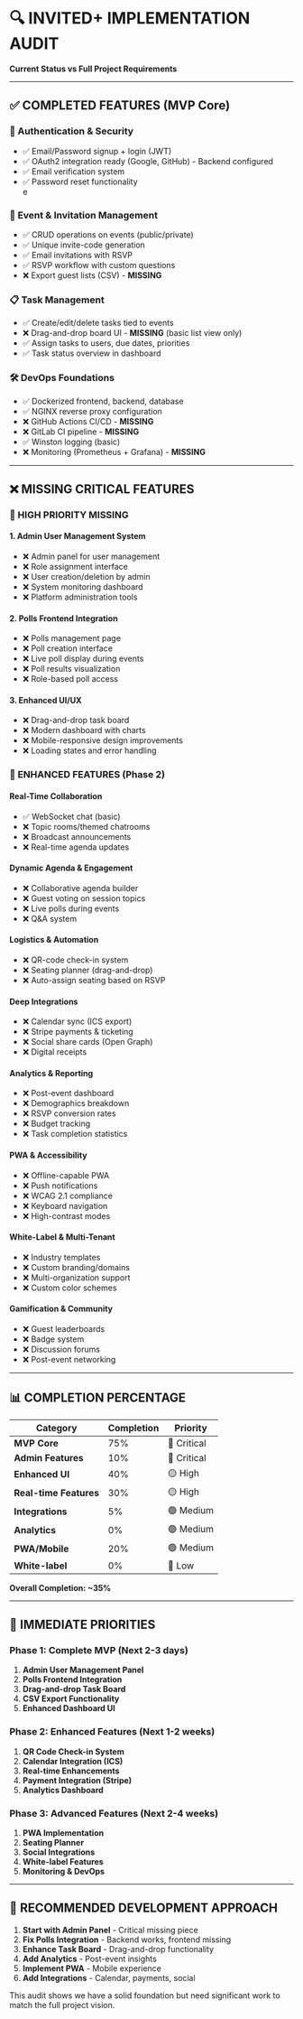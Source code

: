 # 🔍 INVITED+ IMPLEMENTATION AUDIT
**Current Status vs Full Project Requirements**

---

## ✅ COMPLETED FEATURES (MVP Core)

### 🔐 Authentication & Security
- ✅ Email/Password signup + login (JWT)
- ✅ OAuth2 integration ready (Google, GitHub) - Backend configured
- ✅ Email verification system
- ✅ Password reset functionality  
e

### 📅 Event & Invitation Management
- ✅ CRUD operations on events (public/private)
- ✅ Unique invite-code generation
- ✅ Email invitations with RSVP
- ✅ RSVP workflow with custom questions
- ❌ Export guest lists (CSV) - **MISSING**

### 📋 Task Management
- ✅ Create/edit/delete tasks tied to events
- ❌ Drag-and-drop board UI - **MISSING** (basic list view only)
- ✅ Assign tasks to users, due dates, priorities
- ✅ Task status overview in dashboard

### 🛠 DevOps Foundations
- ✅ Dockerized frontend, backend, database
- ✅ NGINX reverse proxy configuration
- ❌ GitHub Actions CI/CD - **MISSING**
- ❌ GitLab CI pipeline - **MISSING**
- ✅ Winston logging (basic)
- ❌ Monitoring (Prometheus + Grafana) - **MISSING**

---

## ❌ MISSING CRITICAL FEATURES

### 🚨 HIGH PRIORITY MISSING

#### 1. **Admin User Management System**
- ❌ Admin panel for user management
- ❌ Role assignment interface
- ❌ User creation/deletion by admin
- ❌ System monitoring dashboard
- ❌ Platform administration tools

#### 2. **Polls Frontend Integration**
- ❌ Polls management page
- ❌ Poll creation interface
- ❌ Live poll display during events
- ❌ Poll results visualization
- ❌ Role-based poll access

#### 3. **Enhanced UI/UX**
- ❌ Drag-and-drop task board
- ❌ Modern dashboard with charts
- ❌ Mobile-responsive design improvements
- ❌ Loading states and error handling

### 🌟 ENHANCED FEATURES (Phase 2)

#### Real-Time Collaboration
- ✅ WebSocket chat (basic)
- ❌ Topic rooms/themed chatrooms
- ❌ Broadcast announcements
- ❌ Real-time agenda updates

#### Dynamic Agenda & Engagement  
- ❌ Collaborative agenda builder
- ❌ Guest voting on session topics
- ❌ Live polls during events
- ❌ Q&A system

#### Logistics & Automation
- ❌ QR-code check-in system
- ❌ Seating planner (drag-and-drop)
- ❌ Auto-assign seating based on RSVP

#### Deep Integrations
- ❌ Calendar sync (ICS export)
- ❌ Stripe payments & ticketing
- ❌ Social share cards (Open Graph)
- ❌ Digital receipts

#### Analytics & Reporting
- ❌ Post-event dashboard
- ❌ Demographics breakdown
- ❌ RSVP conversion rates
- ❌ Budget tracking
- ❌ Task completion statistics

#### PWA & Accessibility
- ❌ Offline-capable PWA
- ❌ Push notifications
- ❌ WCAG 2.1 compliance
- ❌ Keyboard navigation
- ❌ High-contrast modes

#### White-Label & Multi-Tenant
- ❌ Industry templates
- ❌ Custom branding/domains
- ❌ Multi-organization support
- ❌ Custom color schemes

#### Gamification & Community
- ❌ Guest leaderboards
- ❌ Badge system
- ❌ Discussion forums
- ❌ Post-event networking

---

## 📊 COMPLETION PERCENTAGE

| Category | Completion | Priority |
|----------|------------|----------|
| **MVP Core** | 75% | 🔴 Critical |
| **Admin Features** | 10% | 🔴 Critical |
| **Enhanced UI** | 40% | 🟡 High |
| **Real-time Features** | 30% | 🟡 High |
| **Integrations** | 5% | 🟢 Medium |
| **Analytics** | 0% | 🟢 Medium |
| **PWA/Mobile** | 20% | 🟢 Medium |
| **White-label** | 0% | 🔵 Low |

**Overall Completion: ~35%**

---

## 🎯 IMMEDIATE PRIORITIES

### Phase 1: Complete MVP (Next 2-3 days)
1. **Admin User Management Panel**
2. **Polls Frontend Integration** 
3. **Drag-and-drop Task Board**
4. **CSV Export Functionality**
5. **Enhanced Dashboard UI**

### Phase 2: Enhanced Features (Next 1-2 weeks)
1. **QR Code Check-in System**
2. **Calendar Integration (ICS)**
3. **Real-time Enhancements**
4. **Payment Integration (Stripe)**
5. **Analytics Dashboard**

### Phase 3: Advanced Features (Next 2-4 weeks)
1. **PWA Implementation**
2. **Seating Planner**
3. **Social Integrations**
4. **White-label Features**
5. **Monitoring & DevOps**

---

## 🚀 RECOMMENDED DEVELOPMENT APPROACH

1. **Start with Admin Panel** - Critical missing piece
2. **Fix Polls Integration** - Backend works, frontend missing
3. **Enhance Task Board** - Drag-and-drop functionality
4. **Add Analytics** - Post-event insights
5. **Implement PWA** - Mobile experience
6. **Add Integrations** - Calendar, payments, social

This audit shows we have a solid foundation but need significant work to match the full project vision.
